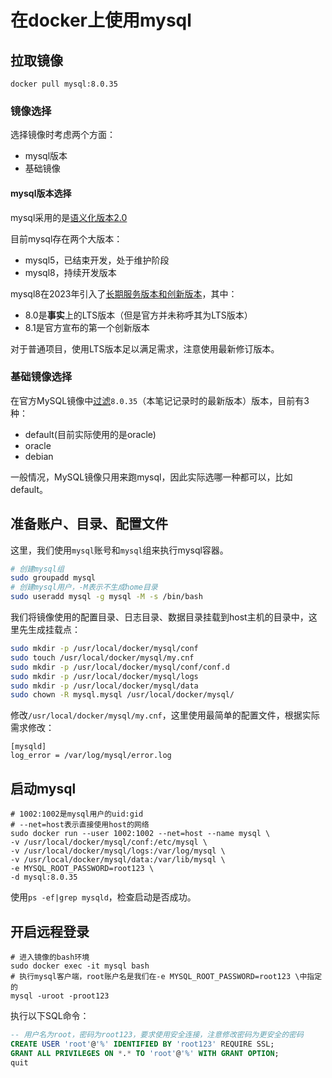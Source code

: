 # 在docker上使用mysql

## 拉取镜像

```
docker pull mysql:8.0.35
```

### 镜像选择

选择镜像时考虑两个方面：

- mysql版本
- 基础镜像

#### mysql版本选择

mysql采用的是[语义化版本2.0](https://semver.org/lang/zh-CN/)

目前mysql存在两个大版本：

- mysql5，已结束开发，处于维护阶段
- mysql8，持续开发版本

mysql8在2023年引入了[长期服务版本和创新版本](https://dev.mysql.com/blog-archive/introducing-mysql-innovation-and-long-term-support-lts-versions/)，其中：

- 8.0是**事实**上的LTS版本（但是官方并未称呼其为LTS版本）
- 8.1是官方宣布的第一个创新版本

对于普通项目，使用LTS版本足以满足需求，注意使用最新修订版本。

### 基础镜像选择

在官方MySQL镜像中[过滤](https://hub.docker.com/_/mysql/tags?page=1&ordering=last_updated&name=8.0.35)`8.0.35`（本笔记记录时的最新版本）版本，目前有3种：

- default(目前实际使用的是oracle)
- oracle
- debian

一般情况，MySQL镜像只用来跑mysql，因此实际选哪一种都可以，比如default。

## 准备账户、目录、配置文件

这里，我们使用`mysql`账号和`mysql`组来执行mysql容器。

```sh
# 创建mysql组
sudo groupadd mysql
# 创建mysql用户，-M表示不生成home目录
sudo useradd mysql -g mysql -M -s /bin/bash
```

我们将镜像使用的配置目录、日志目录、数据目录挂载到host主机的目录中，这里先生成挂载点：

```sh
sudo mkdir -p /usr/local/docker/mysql/conf
sudo touch /usr/local/docker/mysql/my.cnf
sudo mkdir -p /usr/local/docker/mysql/conf/conf.d
sudo mkdir -p /usr/local/docker/mysql/logs
sudo mkdir -p /usr/local/docker/mysql/data
sudo chown -R mysql.mysql /usr/local/docker/mysql/
```

修改`/usr/local/docker/mysql/my.cnf`，这里使用最简单的配置文件，根据实际需求修改：

```
[mysqld]
log_error = /var/log/mysql/error.log
```

## 启动mysql

```
# 1002:1002是mysql用户的uid:gid
# --net=host表示直接使用host的网络
sudo docker run --user 1002:1002 --net=host --name mysql \
-v /usr/local/docker/mysql/conf:/etc/mysql \
-v /usr/local/docker/mysql/logs:/var/log/mysql \
-v /usr/local/docker/mysql/data:/var/lib/mysql \
-e MYSQL_ROOT_PASSWORD=root123 \
-d mysql:8.0.35
```

使用`ps -ef|grep mysqld`，检查启动是否成功。

## 开启远程登录

```
# 进入镜像的bash环境
sudo docker exec -it mysql bash
# 执行mysql客户端，root账户名是我们在-e MYSQL_ROOT_PASSWORD=root123 \中指定的
mysql -uroot -proot123
```

执行以下SQL命令：

```sql
-- 用户名为root，密码为root123，要求使用安全连接，注意修改密码为更安全的密码
CREATE USER 'root'@'%' IDENTIFIED BY 'root123' REQUIRE SSL;
GRANT ALL PRIVILEGES ON *.* TO 'root'@'%' WITH GRANT OPTION;
quit
```